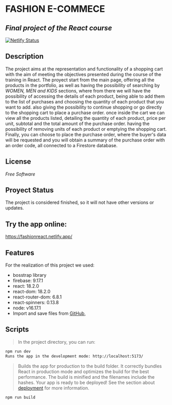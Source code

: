 # FASHION E-COMMECE
## _Final project of the React course_

[![Netlify Status](https://api.netlify.com/api/v1/badges/0644e968-7ab6-4938-a5d9-3d9c59fb72d0/deploy-status)](https://app.netlify.com/sites/fashionreact/deploys)

## Description
The project aims at the representation and functionality of a shopping cart with the aim of meeting the objectives presented during the course of the training in React.
The proyect start from the main page, offering all the products in the portfolio, as well as having the possibility of searching by _WOMEN, MEN and KIDS_  sections, where from there we will have the possibility of accessing the details of each product, being able to add them to the list of purchases and choosing the quantity of each product that you want to add. also giving the possibility to continue shopping or go directly to the shopping cart to place a purchase order.
once inside the cart we can view all the products listed, detailing the quantity of each product, price per unit, subtotal and the total amount of the purchase order. having the possibility of removing units of each product or emptying the shopping cart.
Finally, you can choose to place the purchase order, where the buyer's data will be requested and you will obtain a summary of the purchase order with an order code, all connected to a Firestore database.

## License
*Free Software*
## Proyect Status
The project is considered finished, so it will not have other versions or updates.

## Try the app online:
https://fashionreact.netlify.app/

## Features
For the realization of this project we used:
- bosstrap library
- firebase: 9.17.1
- react: 18.2.0
- react-dom: 18.2.0
- react-router-dom: 6.8.1
- react-spinners: 0.13.8
- node: v16.17.1
- Import and save files from [GitHub], 

## Scripts
>In the project directory, you can run:
```sh
npm run dev
Runs the app in the development mode: http://localhost:5173/
```
>Builds the app for production to the build folder.
It correctly bundles React in production mode and optimizes the build for the best performance.
The build is minified and the filenames include the hashes.
Your app is ready to be deployed!
See the section about [deployment] for more information.
```sh
npm run build
```



  [GitHub]:<https://github.com/Tutesuarez/e-comerce.git>
  [deployment]:<https://create-react-app.dev/docs/deployment/>

